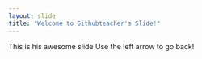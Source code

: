 ```yaml
---
layout: slide
title: "Welcome to Githubteacher's Slide!"
---
```


This is his awesome slide
Use the left arrow to go back!
